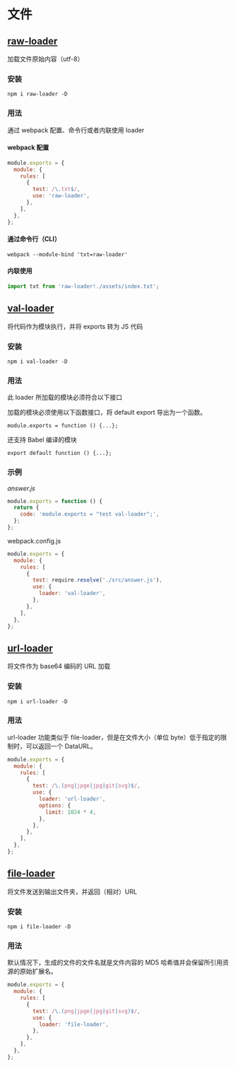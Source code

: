 # 文件

## [raw-loader](https://www.webpack.js.org/loaders/raw-loader/)

加载文件原始内容（utf-8）

### 安装

```
npm i raw-loader -D
```

### 用法

通过 webpack 配置、命令行或者内联使用 loader

#### webpack 配置

```javascript
module.exports = {
  module: {
    rules: [
      {
        test: /\.txt$/,
        use: 'raw-loader',
      },
    ],
  },
};
```

#### 通过命令行（CLI）

```
webpack --module-bind 'txt=raw-loader'
```

#### 内联使用

```javascript
import txt from 'raw-loader!./assets/index.txt';
```

## [val-loader](https://www.webpack.js.org/loaders/val-loader/)

将代码作为模块执行，并将 exports 转为 JS 代码

### 安装

```
npm i val-loader -D
```

### 用法

此 loader 所加载的模块必须符合以下接口

加载的模块必须使用以下函数接口，将 default export 导出为一个函数。

```
module.exports = function () {...};
```

还支持 Babel 编译的模块

```
export default function () {...};
```

### 示例

_answer.js_

```javascript
module.exports = function () {
  return {
    code: 'module.exports = "test val-loader";',
  };
};
```

webpack.config.js

```javascript
module.exports = {
  module: {
    rules: [
      {
        test: require.resolve('./src/answer.js'),
        use: {
          loader: 'val-loader',
        },
      },
    ],
  },
};
```

## [url-loader](https://www.webpack.js.org/loaders/url-loader/)

将文件作为 base64 编码的 URL 加载

### 安装

```
npm i url-loader -D
```

### 用法

url-loader 功能类似于 file-loader，但是在文件大小（单位 byte）低于指定的限制时，可以返回一个 DataURL。

```javascript
module.exports = {
  module: {
    rules: [
      {
        test: /\.(png|jpge|jpg|git|svg)$/,
        use: {
          loader: 'url-loader',
          options: {
            limit: 1024 * 4,
          },
        },
      },
    ],
  },
};
```

## [file-loader](https://www.webpack.js.org/loaders/file-loader/)

将文件发送到输出文件夹，并返回（相对）URL

### 安装

```
npm i file-loader -D
```

### 用法

默认情况下，生成的文件的文件名就是文件内容的 MD5 哈希值并会保留所引用资源的原始扩展名。

```javascript
module.exports = {
  module: {
    rules: [
      {
        test: /\.(png|jpge|jpg|git|svg)$/,
        use: {
          loader: 'file-loader',
        },
      },
    ],
  },
};
```

